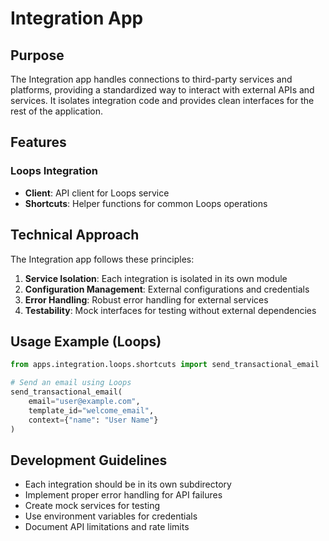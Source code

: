 # Integration App

## Purpose

The Integration app handles connections to third-party services and platforms, providing a standardized way to interact with external APIs and services. It isolates integration code and provides clean interfaces for the rest of the application.

## Features

### Loops Integration

- **Client**: API client for Loops service
- **Shortcuts**: Helper functions for common Loops operations

## Technical Approach

The Integration app follows these principles:

1. **Service Isolation**: Each integration is isolated in its own module
2. **Configuration Management**: External configurations and credentials
3. **Error Handling**: Robust error handling for external services
4. **Testability**: Mock interfaces for testing without external dependencies

## Usage Example (Loops)

```python
from apps.integration.loops.shortcuts import send_transactional_email

# Send an email using Loops
send_transactional_email(
    email="user@example.com",
    template_id="welcome_email",
    context={"name": "User Name"}
)
```

## Development Guidelines

- Each integration should be in its own subdirectory
- Implement proper error handling for API failures
- Create mock services for testing
- Use environment variables for credentials
- Document API limitations and rate limits